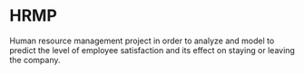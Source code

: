 # HRMP
 Human resource management project in order to analyze and model to predict the level of employee satisfaction and its effect on staying or leaving the company.
